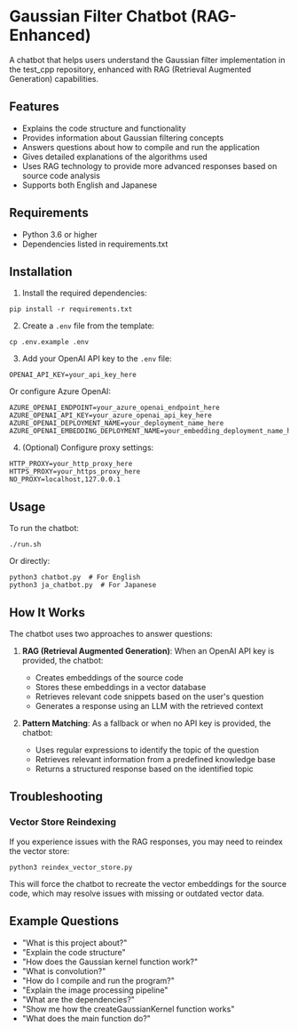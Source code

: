 # Gaussian Filter Chatbot (RAG-Enhanced)

A chatbot that helps users understand the Gaussian filter implementation in the test_cpp repository, enhanced with RAG (Retrieval Augmented Generation) capabilities.

## Features

- Explains the code structure and functionality
- Provides information about Gaussian filtering concepts
- Answers questions about how to compile and run the application
- Gives detailed explanations of the algorithms used
- Uses RAG technology to provide more advanced responses based on source code analysis
- Supports both English and Japanese

## Requirements

- Python 3.6 or higher
- Dependencies listed in requirements.txt

## Installation

1. Install the required dependencies:

```
pip install -r requirements.txt
```

2. Create a `.env` file from the template:

```
cp .env.example .env
```

3. Add your OpenAI API key to the `.env` file:

```
OPENAI_API_KEY=your_api_key_here
```

Or configure Azure OpenAI:

```
AZURE_OPENAI_ENDPOINT=your_azure_openai_endpoint_here
AZURE_OPENAI_API_KEY=your_azure_openai_api_key_here
AZURE_OPENAI_DEPLOYMENT_NAME=your_deployment_name_here
AZURE_OPENAI_EMBEDDING_DEPLOYMENT_NAME=your_embedding_deployment_name_here
```

4. (Optional) Configure proxy settings:

```
HTTP_PROXY=your_http_proxy_here
HTTPS_PROXY=your_https_proxy_here
NO_PROXY=localhost,127.0.0.1
```

## Usage

To run the chatbot:

```
./run.sh
```

Or directly:

```
python3 chatbot.py  # For English
python3 ja_chatbot.py  # For Japanese
```

## How It Works

The chatbot uses two approaches to answer questions:

1. **RAG (Retrieval Augmented Generation)**: When an OpenAI API key is provided, the chatbot:
   - Creates embeddings of the source code
   - Stores these embeddings in a vector database
   - Retrieves relevant code snippets based on the user's question
   - Generates a response using an LLM with the retrieved context

2. **Pattern Matching**: As a fallback or when no API key is provided, the chatbot:
   - Uses regular expressions to identify the topic of the question
   - Retrieves relevant information from a predefined knowledge base
   - Returns a structured response based on the identified topic

## Troubleshooting

### Vector Store Reindexing

If you experience issues with the RAG responses, you may need to reindex the vector store:

```
python3 reindex_vector_store.py
```

This will force the chatbot to recreate the vector embeddings for the source code, which may resolve issues with missing or outdated vector data.

## Example Questions

- "What is this project about?"
- "Explain the code structure"
- "How does the Gaussian kernel function work?"
- "What is convolution?"
- "How do I compile and run the program?"
- "Explain the image processing pipeline"
- "What are the dependencies?"
- "Show me how the createGaussianKernel function works"
- "What does the main function do?"
